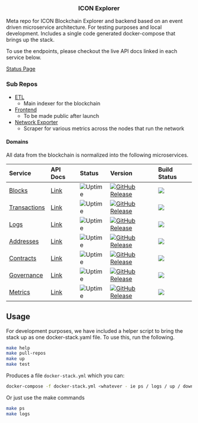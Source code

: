 <p align="center">
  <h3 align="center">ICON Explorer</h3>
</p>

Meta repo for ICON Blockchain Explorer and backend based on an event driven microservice architecture. For testing purposes and local development. Includes a single code generated docker-compose that brings up the stack. 

To use the endpoints, please checkout the live API docs linked in each service below. 

[Status Page](https://status.icon.geometry.io)

### Sub Repos 

- [ETL](https://github.com/geometry-labs/icon-etl)
    - Main indexer for the blockchain
- [Frontend](https://github.com/geometry-labs/icon-tracker-frontend)
    - To be made public after launch 
- [Network Exporter](https://github.com/geometry-labs/icon-network-exporter)
    - Scraper for various metrics across the nodes that run the network

#### Domains 

All data from the blockchain is normalized into the following microservices.

| Service | API Docs | Status | Version | Build Status | 
| :--- | :---- |:---- | :---- | :---- |
| [Blocks](https://github.com/geometry-labs/icon-blocks) | [Link](https://explorer.icon.geometry-dev.net/api/v1/blocks/docs/) | ![Uptime](https://img.shields.io/endpoint?url=https%3A%2F%2Fraw.githubusercontent.com%2Fgeometry-labs%2Ficon-status-page%2Fmaster%2Fapi%2Fdev-blocks-service%2Fuptime.json) | [![GitHub Release](https://img.shields.io/github/release/geometry-labs/icon-blocks.svg?style=flat)]() | ![](https://github.com/geometry-labs/icon-blocks/workflows/push-main/badge.svg?branch=main) | 
[Transactions](https://github.com/geometry-labs/icon-transactions) | [Link](https://explorer.icon.geometry-dev.net/api/v1/transactions/docs/) | ![Uptime](https://img.shields.io/endpoint?url=https%3A%2F%2Fraw.githubusercontent.com%2Fgeometry-labs%2Ficon-status-page%2Fmaster%2Fapi%2Fdev-transactions-service%2Fuptime.json) | [![GitHub Release](https://img.shields.io/github/release/geometry-labs/icon-transactions.svg?style=flat)]() | ![](https://github.com/geometry-labs/icon-transactions/workflows/push-main/badge.svg?branch=main) |
| [Logs](https://github.com/geometry-labs/icon-logs) | [Link](https://explorer.icon.geometry-dev.net/api/v1/logs/docs/) | ![Uptime](https://img.shields.io/endpoint?url=https%3A%2F%2Fraw.githubusercontent.com%2Fgeometry-labs%2Ficon-status-page%2Fmaster%2Fapi%2Fdev-logs-service%2Fuptime.json) |  [![GitHub Release](https://img.shields.io/github/release/geometry-labs/icon-logs.svg?style=flat)]() | ![](https://github.com/geometry-labs/icon-logs/workflows/push-main/badge.svg?branch=main) |
| [Addresses](https://github.com/geometry-labs/icon-addresses) | [Link](https://explorer.icon.geometry-dev.net/api/v1/addresses/docs/) | ![Uptime](https://img.shields.io/endpoint?url=https%3A%2F%2Fraw.githubusercontent.com%2Fgeometry-labs%2Ficon-status-page%2Fmaster%2Fapi%2Fdev-addresses-service%2Fuptime.json) | [![GitHub Release](https://img.shields.io/github/release/geometry-labs/icon-addresses.svg?style=flat)]() | ![](https://github.com/geometry-labs/icon-addresses/workflows/push-main/badge.svg?branch=main) |
| [Contracts](https://github.com/geometry-labs/icon-contracts) | [Link](https://explorer.icon.geometry-dev.net/api/v1/contracts/docs) | ![Uptime](https://img.shields.io/endpoint?url=https%3A%2F%2Fraw.githubusercontent.com%2Fgeometry-labs%2Ficon-status-page%2Fmaster%2Fapi%2Fdev-contracts-service%2Fuptime.json) | [![GitHub Release](https://img.shields.io/github/release/geometry-labs/icon-contracts.svg?style=flat)]() | ![](https://github.com/geometry-labs/icon-contracts/workflows/push-main/badge.svg?branch=main)
| [Governance](https://github.com/geometry-labs/icon-governance) | [Link](https://explorer.icon.geometry-dev.net/api/v1/governance/docs) | ![Uptime](https://img.shields.io/endpoint?url=https%3A%2F%2Fraw.githubusercontent.com%2Fgeometry-labs%2Ficon-status-page%2Fmaster%2Fapi%2Fdev-governance-service%2Fuptime.json) | [![GitHub Release](https://img.shields.io/github/release/geometry-labs/icon-governance.svg?style=flat)]() | ![](https://github.com/geometry-labs/icon-governance/workflows/push-main/badge.svg?branch=main)
| [Metrics](https://github.com/geometry-labs/icon-metrics) | [Link](https://explorer.icon.geometry-dev.net/api/v1/metrics/docs) | ![Uptime](https://img.shields.io/endpoint?url=https%3A%2F%2Fraw.githubusercontent.com%2Fgeometry-labs%2Ficon-status-page%2Fmaster%2Fapi%2Fdev-metrics-service%2Fuptime.json) | [![GitHub Release](https://img.shields.io/github/release/geometry-labs/icon-metrics.svg?style=flat)]() | ![](https://github.com/geometry-labs/icon-metrics/workflows/push-main/badge.svg?branch=main)

## Usage 

For development purposes, we have included a helper script to bring the stack up as one docker-stack.yaml file. To use this, run the following. 

```bash
make help 
make pull-repos 
make up 
make test
```

Produces a file `docker-stack.yml` which you can:

```bash
docker-compose -f docker-stack.yml <whatever - ie ps / logs / up / down>
```

Or just use the make commands 

```bash
make ps 
make logs 
```